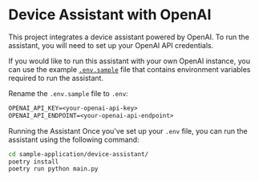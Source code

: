 # Device Assistant with OpenAI

This project integrates a device assistant powered by OpenAI. To run the assistant, you will need to set up your OpenAI API credentials.

If you would like to run this assistant with your own OpenAI instance, you can use the example [`.env.sample`](./.env.sample) file that contains environment variables required to run the assistant.

Rename the `.env.sample` file to `.env`:

```txt
OPENAI_API_KEY=<your-openai-api-key>
OPENAI_API_ENDPOINT=<your-openai-api-endpoint>
```

Running the Assistant
Once you've set up your `.env` file, you can run the assistant using the following command:

```sh
cd sample-application/device-assistant/
poetry install
poetry run python main.py
```
